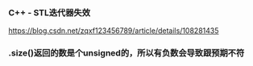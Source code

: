 ### C++ - STL迭代器失效

https://blog.csdn.net/zqxf123456789/article/details/108281435

### .size()返回的数是个unsigned的，所以有负数会导致跟预期不符